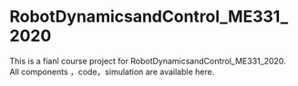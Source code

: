 # RobotDynamicsandControl_ME331_2020
This is a fianl course project for RobotDynamicsandControl_ME331_2020. All components ，code，simulation are available here. 
